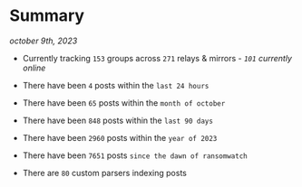 
# Summary
_october 9th, 2023_

- Currently tracking `153` groups across `271` relays & mirrors - _`101` currently online_

- There have been `4` posts within the `last 24 hours`

- There have been `65` posts within the `month of october`

- There have been `848` posts within the `last 90 days`

- There have been `2960` posts within the `year of 2023`

- There have been `7651` posts `since the dawn of ransomwatch`

- There are `80` custom parsers indexing posts
